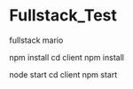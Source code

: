 # Fullstack_Test
fullstack mario

npm install
cd client npm install

node start 
cd client npm start
